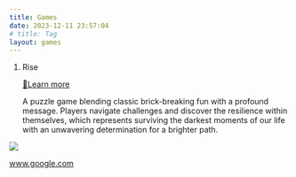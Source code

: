 ```yaml
---
title: Games
date: 2023-12-11 23:57:04
# title: Tag
layout: games
---
```


1. Rise

   [:link:Learn more](https://focs.ji.sjtu.edu.cn/silverfocs/demo/2021/p1team1/)

   A puzzle game blending classic brick-breaking fun with a profound message. Players navigate challenges and discover the  resilience within themselves, which represents surviving the darkest moments of our life with an unwavering  determination for a brighter path. 


![](/games/thumbnail_opt.jpg)



www.google.com 

